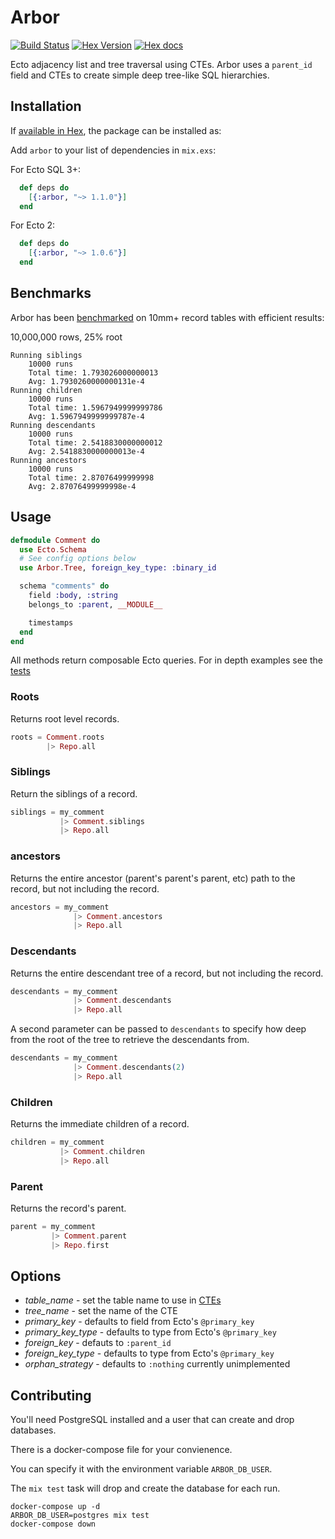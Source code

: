 # Arbor

[![Build Status](https://travis-ci.org/coryodaniel/arbor.svg)](https://travis-ci.org/coryodaniel/arbor)
[![Hex Version](http://img.shields.io/hexpm/v/arbor.svg?style=flat)](https://hex.pm/packages/arbor)
[![Hex docs](http://img.shields.io/badge/hex.pm-docs-green.svg?style=flat)](https://hexdocs.pm/arbor)

Ecto adjacency list and tree traversal using CTEs. Arbor uses a `parent_id` field
and CTEs to create simple deep tree-like SQL hierarchies.

## Installation

If [available in Hex](https://hex.pm/docs/publish), the package can be installed as:

Add `arbor` to your list of dependencies in `mix.exs`:

For Ecto SQL 3+:

```elixir
  def deps do
    [{:arbor, "~> 1.1.0"}]
  end
```

For Ecto 2:

```elixir
  def deps do
    [{:arbor, "~> 1.0.6"}]
  end
```


## Benchmarks

Arbor has been [benchmarked](https://github.com/coryodaniel/arbor_bench) on 10mm+ record tables with efficient results:

10,000,000 rows, 25% root
```
Running siblings
	10000 runs
	Total time: 1.793026000000013
	Avg: 1.7930260000000131e-4
Running children
	10000 runs
	Total time: 1.5967949999999786
	Avg: 1.5967949999999787e-4
Running descendants
	10000 runs
	Total time: 2.5418830000000012
	Avg: 2.5418830000000013e-4
Running ancestors
	10000 runs
	Total time: 2.87076499999998
	Avg: 2.87076499999998e-4
```

## Usage

```elixir
defmodule Comment do
  use Ecto.Schema
  # See config options below
  use Arbor.Tree, foreign_key_type: :binary_id

  schema "comments" do
    field :body, :string
    belongs_to :parent, __MODULE__

    timestamps
  end
end
```

All methods return composable Ecto queries. For in depth examples see the [tests](./test/arbor)

### Roots

Returns root level records.

```elixir
roots = Comment.roots
        |> Repo.all
```


### Siblings

Return the siblings of a record.

```elixir
siblings = my_comment
           |> Comment.siblings
           |> Repo.all
```

### ancestors

Returns the entire ancestor (parent's parent's parent, etc) path to the record, but not including the record.

```elixir
ancestors = my_comment
              |> Comment.ancestors
              |> Repo.all
```


### Descendants

Returns the entire descendant tree of a record, but not including the record.

```elixir
descendants = my_comment
              |> Comment.descendants
              |> Repo.all
```

A second parameter can be passed to `descendants` to specify how deep
from the root of the tree to retrieve the descendants from.

```elixir
descendants = my_comment
              |> Comment.descendants(2)
              |> Repo.all
```

### Children

Returns the immediate children of a record.

```elixir
children = my_comment
           |> Comment.children
           |> Repo.all
```

### Parent

Returns the record's parent.

```elixir
parent = my_comment
         |> Comment.parent
         |> Repo.first
```

## Options

* *table_name* - set the table name to use in [CTEs](https://www.postgresql.org/docs/9.1/static/queries-with.html)
* *tree_name* - set the name of the CTE
* *primary_key* - defaults to field from Ecto's `@primary_key`
* *primary_key_type* - defaults to type from Ecto's `@primary_key`
* *foreign_key* - defauts to `:parent_id`
* *foreign_key_type* - defaults to type from Ecto's `@primary_key`
* *orphan_strategy* - defaults to `:nothing` currently unimplemented

## Contributing

You'll need PostgreSQL installed and a user that can create and drop databases.

There is a docker-compose file for your convienence.

You can specify it with the environment variable `ARBOR_DB_USER`.

The `mix test` task will drop and create the database for each run.

```shell
docker-compose up -d
ARBOR_DB_USER=postgres mix test
docker-compose down
```
